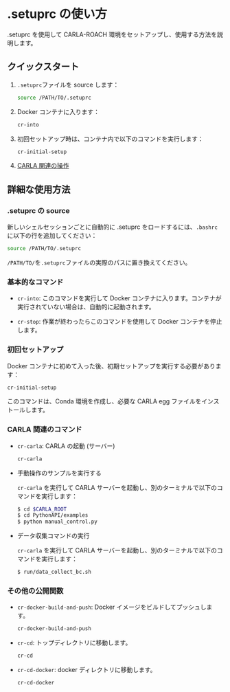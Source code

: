 # .setuprc の使い方

.setuprc を使用して CARLA-ROACH 環境をセットアップし、使用する方法を説明します。

## クイックスタート

1. `.setuprc`ファイルを source します：

   ```bash
   source /PATH/TO/.setuprc
   ```

2. Docker コンテナに入ります：

   ```bash
   cr-into
   ```

3. 初回セットアップ時は、コンテナ内で以下のコマンドを実行します：

   ```bash
   cr-initial-setup
   ```

4. [CARLA 関連の操作](#carla-関連のコマンド)

## 詳細な使用方法

### .setuprc の source

新しいシェルセッションごとに自動的に .setuprc をロードするには、`.bashrc`に以下の行を追加してください：

```bash
source /PATH/TO/.setuprc
```

`/PATH/TO/`を`.setuprc`ファイルの実際のパスに置き換えてください。

### 基本的なコマンド

- `cr-into`: このコマンドを実行して Docker コンテナに入ります。コンテナが実行されていない場合は、自動的に起動されます。

- `cr-stop`: 作業が終わったらこのコマンドを使用して Docker コンテナを停止します。

### 初回セットアップ

Docker コンテナに初めて入った後、初期セットアップを実行する必要があります：

```bash
cr-initial-setup
```

このコマンドは、Conda 環境を作成し、必要な CARLA egg ファイルをインストールします。

### CARLA 関連のコマンド

- `cr-carla`: CARLA の起動 (サーバー)

  ```bash
  cr-carla
  ```

- 手動操作のサンプルを実行する

  `cr-carla` を実行して CARLA サーバーを起動し、別のターミナルで以下のコマンドを実行します：

  ```bash
  $ cd $CARLA_ROOT
  $ cd PythonAPI/examples
  $ python manual_control.py
  ```

- データ収集コマンドの実行

  `cr-carla` を実行して CARLA サーバーを起動し、別のターミナルで以下のコマンドを実行します：

  ```bash
  $ run/data_collect_bc.sh
  ```

### その他の公開関数

- `cr-docker-build-and-push`: Docker イメージをビルドしてプッシュします。

  ```bash
  cr-docker-build-and-push
  ```

- `cr-cd`: トップディレクトリに移動します。

  ```bash
  cr-cd
  ```

- `cr-cd-docker`: docker ディレクトリに移動します。

  ```bash
  cr-cd-docker
  ```
